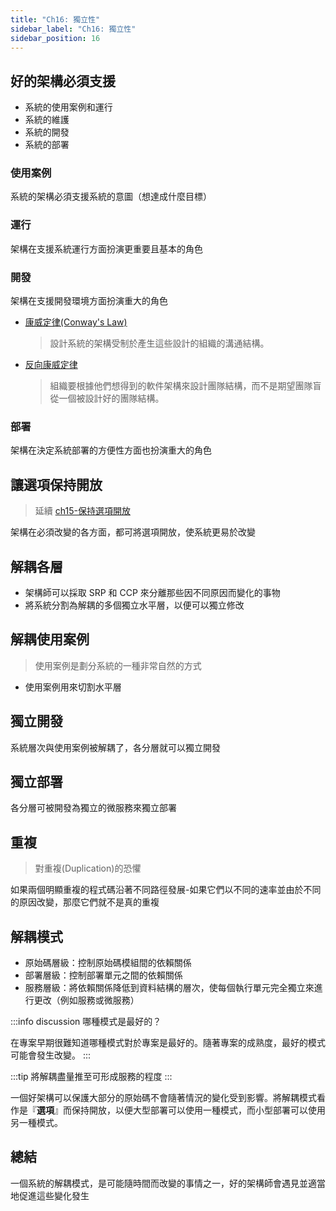 ```yaml
---
title: "Ch16: 獨立性"
sidebar_label: "Ch16: 獨立性"
sidebar_position: 16
---
```


## 好的架構必須支援

- 系統的使用案例和運行
- 系統的維護
- 系統的開發
- 系統的部署

### 使用案例

系統的架構必須支援系統的意圖（想達成什麼目標）

### 運行

架構在支援系統運行方面扮演更重要且基本的角色

### 開發

架構在支援開發環境方面扮演重大的角色

- [康威定律(Conway's Law)](https://zh.wikipedia.org/zh-tw/%E5%BA%B7%E5%A8%81%E5%AE%9A%E5%BE%8B)
  > 設計系統的架構受制於產生這些設計的組織的溝通結構。
- [反向康威定律](https://cloud.tencent.com/developer/article/1892297)
  > 組織要根據他們想得到的軟件架構來設計團隊結構，而不是期望團隊盲從一個被設計好的團隊結構。

### 部署

架構在決定系統部署的方便性方面也扮演重大的角色

## 讓選項保持開放

> 延續 [ch15-保持選項開放](/docs/sg/clean-architecture/ch15#保持選項開放)

架構在必須改變的各方面，都可將選項開放，使系統更易於改變

## 解耦各層

- 架構師可以採取 SRP 和 CCP 來分離那些因不同原因而變化的事物
- 將系統分割為解耦的多個獨立水平層，以便可以獨立修改

## 解耦使用案例

> 使用案例是劃分系統的一種非常自然的方式

- 使用案例用來切割水平層

## 獨立開發

系統層次與使用案例被解耦了，各分層就可以獨立開發

## 獨立部署

各分層可被開發為獨立的微服務來獨立部署

## 重複

> 對重複(Duplication)的恐懼

如果兩個明顯重複的程式碼沿著不同路徑發展-如果它們以不同的速率並由於不同的原因改變，那麼它們就不是真的重複

## 解耦模式

- 原始碼層級：控制原始碼模組間的依賴關係
- 部署層級：控制部署單元之間的依賴關係
- 服務層級：將依賴關係降低到資料結構的層次，使每個執行單元完全獨立來進行更改（例如服務或微服務）

:::info discussion
哪種模式是最好的？

在專案早期很難知道哪種模式對於專案是最好的。隨著專案的成熟度，最好的模式可能會發生改變。
:::

:::tip
將解耦盡量推至可形成服務的程度
:::

一個好架構可以保護大部分的原始碼不會隨著情況的變化受到影響。將解耦模式看作是『**選項**』而保持開放，以便大型部署可以使用一種模式，而小型部署可以使用另一種模式。

## 總結

一個系統的解耦模式，是可能隨時間而改變的事情之一，好的架構師會遇見並適當地促進這些變化發生
